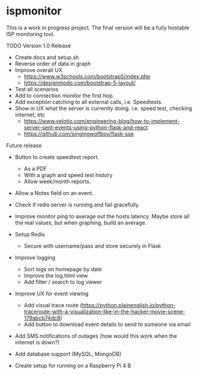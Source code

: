 # ispmonitor

This is a work in progress project. The final version will be a fully hostable ISP monitoring tool.

TODO
Version 1.0 Release
- Create docs and setup.sh
- Reverse order of data in graph
- Improve overall UX
    - https://www.w3schools.com/bootstrap5/index.php
    - https://designmodo.com/bootstrap-5-layout/
- Test all scenarios
- Add to connection monitor the first hop.
- Add exception catching to all external calls, i.e. Speedtests.
- Show in UX what the server is currently doing. i.e. speed test, checking internet, etc
    - https://www.velotio.com/engineering-blog/how-to-implement-server-sent-events-using-python-flask-and-react
    - https://github.com/singingwolfboy/flask-sse

Future release
- Button to create speedtest report.
    - As a PDF
    - With a graph and speed test history
    - Allow week/month reports.

- Allow a Notes field on an event.
- Check if redis server is running and fail gracefully.
- Improve monitor ping to average out the hosts latency. Maybe store all the real values, but when graphing, build an average.
- Setup Redis
    - Secure with username/pass and store securely in Flask
- Improve logging
    - Sort logs on homepage by date
    - Improve the log.html view
    - Add filter / search to log viewer
- Improve UX for event viewing
    - Add visual trace route (https://python.plainenglish.io/python-traceroute-with-a-visualization-like-in-the-hacker-movie-scene-179abcb74dc8)
    - Add button to download event details to send to someone via email
- Add SMS notifications of outages (how would this work when the internet is down?)
- Add database support (MySQL, MongoDB)
- Create setup for running on a Raspberry Pi 4 B 